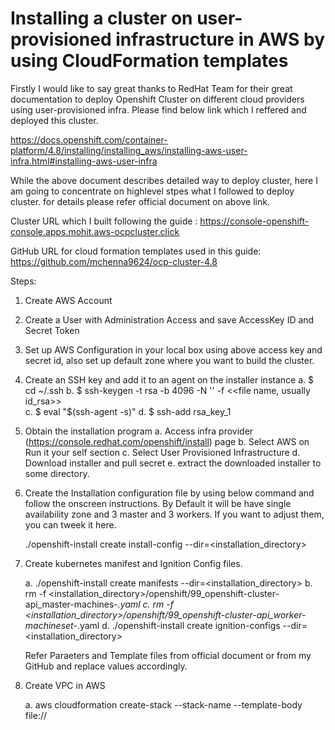 # Installing a cluster on user-provisioned infrastructure in AWS by using CloudFormation templates #

Firstly I would like to say great thanks to RedHat Team for their great documentation to deploy Openshift Cluster on different cloud providers using user-provisioned infra. Please find below link which I reffered and deployed this cluster.

https://docs.openshift.com/container-platform/4.8/installing/installing_aws/installing-aws-user-infra.html#installing-aws-user-infra

While the above document describes detailed way to deploy cluster, here I am going to concentrate on highlevel stpes what I followed to deploy cluster. for details please refer official document on above link.

Cluster URL which I built following the guide : https://console-openshift-console.apps.mohit.aws-ocpcluster.click 

GitHub URL for cloud formation templates used in this guide: https://github.com/mchenna9624/ocp-cluster-4.8

Steps:

1. Create AWS Account 
2. Create a User with Administration Access and save AccessKey ID and Secret Token
3. Set up AWS Configuration in your local box using above access key and secret id, also set up default zone where you want to build the cluster.
4. Create an SSH key and add it to an agent on the installer instance
    a. $ cd ~/.ssh
    b. $ ssh-keygen -t rsa -b 4096 -N '' -f <<file name, usually id_rsa>>   
    c. $ eval "$(ssh-agent -s)"
    d. $ ssh-add rsa_key_1
5. Obtain the installation program
    a. Access infra provider (https://console.redhat.com/openshift/install) page
    b. Select AWS on Run it your self section 
    c. Select User Provisioned Infrastructure
    d. Download installer and pull secret
    e. extract the downloaded installer to some directory.
6. Create the Installation configuration file by using below command and follow the onscreen instructions. By Default it will be have single availability zone and 3 master and 3 workers. If you want to adjust them, you can tweek it here.

    ./openshift-install create install-config --dir=<installation_directory> 

7. Create kubernetes manifest and Ignition Config files.

    a. ./openshift-install create manifests --dir=<installation_directory> 
    b. rm -f <installation_directory>/openshift/99_openshift-cluster-api_master-machines-*.yaml
    c. rm -f <installation_directory>/openshift/99_openshift-cluster-api_worker-machineset-*.yaml
    d. ./openshift-install create ignition-configs --dir=<installation_directory> 

    Refer Paraeters and Template files from official document or from my GitHub and replace values accordingly.

8. Create VPC in AWS 

    a. aws cloudformation create-stack --stack-name <stack name> --template-body file://<template for vpc>.yaml --parameters file://<parameters for vpc>.json 
    
8. Creating networking and load balancing components in AWS

    a. aws cloudformation create-stack --stack-name <stack name> --template-body file://<template for network and lb>.yaml --parameters file://<parameters for network and lb>.json --capabilities CAPABILITY_NAMED_IAM

9. Creating security group and roles in AWS

    a. aws cloudformation create-stack --stack-name <stack name> --template-body file://<template for securitygroup and roles>.yaml --parameters file://<parameters for security group and roles>.json --capabilities CAPABILITY_NAMED_IAM

10. Creating the bootstrap node in AWS

    a. Create S3 Bucket: aws s3 mb s3://<cluster-name>-infra 
    
    b. Upload bootstrap ignition file to bucket: aws s3 cp <installation_directory>/bootstrap.ign s3://<cluster-name>-infra/bootstrap.ign 

    c. aws cloudformation create-stack --stack-name <stack name> --template-body file://<template for bootstrap_node>.yaml --parameters file://<parameters for bootstrap_node>.json --capabilities CAPABILITY_NAMED_IAM

11. Creating the control plane machines in AWS

    a. aws cloudformation create-stack --stack-name <stack name> --template-body file://<template for ,master_nodes>.yaml --parameters file://<parameters for master_nodes>.json

12. Creating the worker nodes in AWS (Run 3 times for 3 worker nodes with different stack names)

    a. aws cloudformation create-stack --stack-name <stack name> --template-body file://<template for ,worker_node>.yaml --parameters file://<parameters for worker_node>.json

13. Start the bootstrap sequence to initialize the Openshift Container Platform Control Plane

    a. ./openshift-install wait-for bootstrap-complete --dir=<installation_directory> --log-level=info 

14. Logging in to the cluster by using the CLI

    a. export KUBECONFIG=<installation_directory>/auth/kubeconfig 
    b. oc whoami   expected result is system:admin
    c. oc get nodes (Should display both master and worker nodes)

    if worker nodes are not displayed follow the below steps to approve all the csrs

    d. oc get csr
    c. oc adm certificate approve <name of csr which is in pending state in above command.>

    approve all csr by running above command until you see all csr are in approve state

15. Make sure all clusteroperators are available

    a. oc get clusteroperators  (it took some time for all the operators appear in available state)

16. Delete Bootstrap Node

    a. aws cloudformation delete-stack --stack-name <name> 

17. Completing an AWS installation on user-provisioned infrastructure

    a. ./openshift-install --dir=<installation_directory> wait-for install-complete 

    You should be able to login to console by using output of above command.


Next objective is adding authentication mechanism for regular users for the cluster. All the best Guys.
